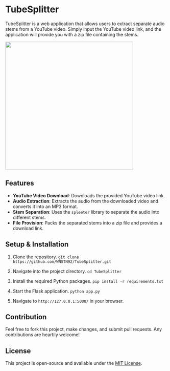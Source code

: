 # TubeSplitter

TubeSplitter is a web application that allows users to extract separate audio stems from a YouTube video. Simply input the YouTube video link, and the application will provide you with a zip file containing the stems.

<img src="https://github.com/WNSTN92/TubeSplitter/assets/147709972/cd5c4413-09b7-4353-8d06-e4a4ff7af11c" width="400">

## Features

- **YouTube Video Download**: Downloads the provided YouTube video link.
- **Audio Extraction**: Extracts the audio from the downloaded video and converts it into an MP3 format.
- **Stem Separation**: Uses the `spleeter` library to separate the audio into different stems.
- **File Provision**: Packs the separated stems into a zip file and provides a download link.

## Setup & Installation

1. Clone the repository.
   `git clone https://github.com/WNSTN92/TubeSplitter.git`

3. Navigate into the project directory.
   `cd TubeSplitter`

5. Install the required Python packages.
   `pip install -r requirements.txt`

7. Start the Flask application.
   `python app.py`

9. Navigate to `http://127.0.0.1:5000/` in your browser.

## Contribution

Feel free to fork this project, make changes, and submit pull requests. Any contributions are heartily welcome!

## License

This project is open-source and available under the [MIT License](LICENSE).
